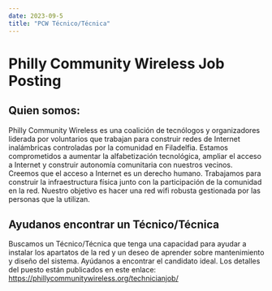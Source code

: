 ```yaml
---
date: 2023-09-5
title: "PCW Técnico/Técnica"
---
```


# Philly Community Wireless Job Posting

## Quien somos:
Philly Community Wireless es una coalición de tecnólogos y organizadores liderada por voluntarios que trabajan para construir redes de Internet inalámbricas controladas por la comunidad en Filadelfia. Estamos comprometidos a aumentar la alfabetización tecnológica, ampliar el acceso a Internet y construir autonomía comunitaria con nuestros vecinos. Creemos que el acceso a Internet es un derecho humano. Trabajamos para construir la infraestructura física junto con la participación de la comunidad en la red. Nuestro objetivo es hacer una red wifi robusta gestionada por las personas que la utilizan.

## Ayudanos encontrar un Técnico/Técnica
Buscamos un Técnico/Técnica que tenga una capacidad para ayudar a instalar los apartatos de la red y un deseo de aprender sobre mantenimiento y diseño del sistema. 
Ayúdanos a encontrar el candidato ideal. Los detalles del puesto están publicados en este enlace: https://phillycommunitywireless.org/technicianjob/
